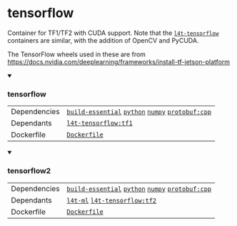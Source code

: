 # tensorflow

Container for TF1/TF2 with CUDA support.
Note that the [`l4t-tensorflow`](/packages/l4t/l4t-tensorflow) containers are similar, with the addition of OpenCV and PyCUDA.  

The TensorFlow wheels used in these are from https://docs.nvidia.com/deeplearning/frameworks/install-tf-jetson-platform

<details open>
<summary><h3>tensorflow</h3></summary>

|            |            |
|------------|------------|
| Dependencies | [`build-essential`](/packages/build-essential) [`python`](/packages/python) [`numpy`](/packages/numpy) [`protobuf:cpp`](/packages/protobuf/protobuf_cpp) |
| Dependants | [`l4t-tensorflow:tf1`](/packages/l4t/l4t-tensorflow) |
| Dockerfile | [`Dockerfile`](Dockerfile) |
</details>
<details open>
<summary><h3>tensorflow2</h3></summary>

|            |            |
|------------|------------|
| Dependencies | [`build-essential`](/packages/build-essential) [`python`](/packages/python) [`numpy`](/packages/numpy) [`protobuf:cpp`](/packages/protobuf/protobuf_cpp) |
| Dependants | [`l4t-ml`](/packages/l4t/l4t-ml) [`l4t-tensorflow:tf2`](/packages/l4t/l4t-tensorflow) |
| Dockerfile | [`Dockerfile`](Dockerfile) |
</details>
